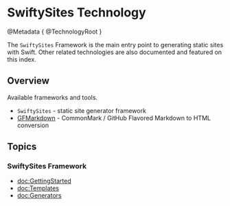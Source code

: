 # SwiftySites Technology

@Metadata {
   @TechnologyRoot
}

The ``SwiftySites`` Framework is the main entry point to generating static sites with Swift. Other related technologies are also documented and featured on this index.

## Overview

Available frameworks and tools.

- ``SwiftySites`` - static site generator framework
- [GFMarkdown](/documentation/gfmarkdown/) - CommonMark / GitHub Flavored Markdown to HTML conversion

## Topics

### SwiftySites Framework

- <doc:GettingStarted>
- <doc:Templates>
- <doc:Generators>
